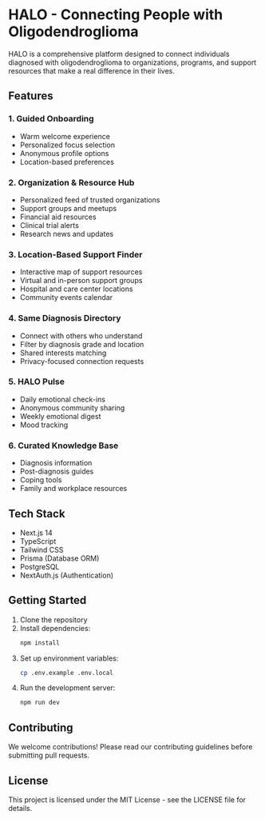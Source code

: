 # HALO - Connecting People with Oligodendroglioma

HALO is a comprehensive platform designed to connect individuals diagnosed with oligodendroglioma to organizations, programs, and support resources that make a real difference in their lives.

## Features

### 1. Guided Onboarding
- Warm welcome experience
- Personalized focus selection
- Anonymous profile options
- Location-based preferences

### 2. Organization & Resource Hub
- Personalized feed of trusted organizations
- Support groups and meetups
- Financial aid resources
- Clinical trial alerts
- Research news and updates

### 3. Location-Based Support Finder
- Interactive map of support resources
- Virtual and in-person support groups
- Hospital and care center locations
- Community events calendar

### 4. Same Diagnosis Directory
- Connect with others who understand
- Filter by diagnosis grade and location
- Shared interests matching
- Privacy-focused connection requests

### 5. HALO Pulse
- Daily emotional check-ins
- Anonymous community sharing
- Weekly emotional digest
- Mood tracking

### 6. Curated Knowledge Base
- Diagnosis information
- Post-diagnosis guides
- Coping tools
- Family and workplace resources

## Tech Stack

- Next.js 14
- TypeScript
- Tailwind CSS
- Prisma (Database ORM)
- PostgreSQL
- NextAuth.js (Authentication)

## Getting Started

1. Clone the repository
2. Install dependencies:
   ```bash
   npm install
   ```
3. Set up environment variables:
   ```bash
   cp .env.example .env.local
   ```
4. Run the development server:
   ```bash
   npm run dev
   ```

## Contributing

We welcome contributions! Please read our contributing guidelines before submitting pull requests.

## License

This project is licensed under the MIT License - see the LICENSE file for details. 